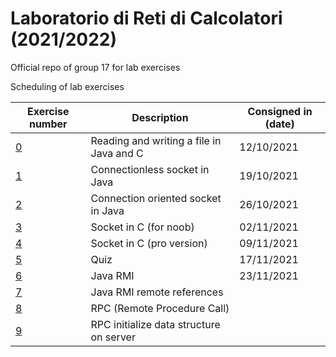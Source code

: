 # Laboratorio di Reti di Calcolatori (2021/2022)
Official repo of group 17 for lab exercises

Scheduling of lab exercises

Exercise number | Description | Consigned in (date) 
----------------|-------------|--------------------
[0](https://github.com/cronoimpius/reti_di_calcolatori/tree/main/es0) | Reading and writing a file in Java and C | 12/10/2021
[1](https://github.com/cronoimpius/reti_di_calcolatori/tree/main/es1) | Connectionless socket in Java | 19/10/2021
[2](https://github.com/cronoimpius/reti_di_calcolatori/tree/main/es2) | Connection oriented socket in Java | 26/10/2021
[3](https://github.com/cronoimpius/reti_di_calcolatori/tree/main/es3) | Socket in C (for noob) | 02/11/2021
[4](https://github.com/cronoimpius/reti_di_calcolatori/tree/main/es4) | Socket in C (pro version) | 09/11/2021
[5](https://github.com/cronoimpius/reti_di_calcolatori/tree/main/es5) | Quiz | 17/11/2021
[6](https://github.com/cronoimpius/reti_di_calcolatori/tree/main/es6) | Java RMI | 23/11/2021
[7](https://github.com/cronoimpius/reti_di_calcolatori/tree/main/es7) | Java RMI remote references |
[8](https://github.com/cronoimpius/reti_di_calcolatori/tree/main/es8) | RPC (Remote Procedure Call) |
[9](https://github.com/cronoimpius/reti_di_calcolatori/tree/main/es9) | RPC initialize data structure on server |
